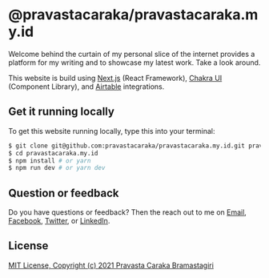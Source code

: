 # @pravastacaraka/pravastacaraka.my.id

Welcome behind the curtain of my personal slice of the internet provides a platform for my writing and to showcase my latest work. Take a look around.

This website is build using [Next.js](https://nextjs.org) (React Framework), [Chakra UI](https://chakra-ui.com) (Component Library), and [Airtable](https://www.airtable.com/) integrations.

## Get it running locally

To get this website running locally, type this into your terminal:

```bash
$ git clone git@github.com:pravastacaraka/pravastacaraka.my.id.git pravastacaraka.my.id
$ cd pravastacaraka.my.id
$ npm install # or yarn
$ npm run dev # or yarn dev
```

## Question or feedback

Do you have questions or feedback? Then the reach out to me on [Email](mailto:raka@pravastacaraka.my.id), [Facebook](https://facebook.com/pravastacaraka), [Twitter](https://twitter.com/pravastacaraka), or [LinkedIn](https://www.linkedin.com/in/pravastacaraka).

## License

[MIT License, Copyright (c) 2021 Pravasta Caraka Bramastagiri](https://github.com/pravastacaraka/pravastacaraka.my.id/blob/main/LICENSE)

